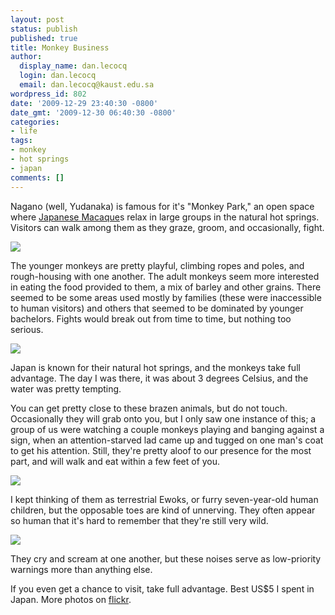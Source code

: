 ```yaml
---
layout: post
status: publish
published: true
title: Monkey Business
author:
  display_name: dan.lecocq
  login: dan.lecocq
  email: dan.lecocq@kaust.edu.sa
wordpress_id: 802
date: '2009-12-29 23:40:30 -0800'
date_gmt: '2009-12-30 06:40:30 -0800'
categories:
- life
tags:
- monkey
- hot springs
- japan
comments: []
---
```

Nagano (well, Yudanaka) is famous for it's "Monkey Park," an open space where [Japanese Macaque](http://en.wikipedia.org/wiki/Japanese_macaque)s relax in large groups in the natural hot springs.  Visitors can walk among them as they graze, groom, and occasionally, fight.

![](http://farm3.static.flickr.com/2511/4217485993_8969cc8ea8.jpg)

The younger monkeys are pretty playful, climbing ropes and poles, and rough-housing with one another.  The adult monkeys seem more interested in eating the food provided to them, a mix of barley and other grains.  There seemed to be some areas used mostly by families (these were inaccessible to human visitors) and others that seemed to be dominated by younger bachelors.  Fights would break out from time to time, but nothing too serious.

![](http://farm3.static.flickr.com/2691/4224513729_55efd61bcd.jpg)

Japan is known for their natural hot springs, and the monkeys take full advantage.  The day I was there, it was about 3 degrees Celsius, and the water was pretty tempting.

You can get pretty close to these brazen animals, but do not touch.  Occasionally they will grab onto you, but I only saw one instance of this; a group of us were watching a couple monkeys playing and banging against a sign, when an attention-starved lad came up and tugged on one man's coat to get his attention.  Still, they're pretty aloof to our presence for the most part, and will walk and eat within a few feet of you.

![](http://farm5.static.flickr.com/4009/4224517839_eb60b58eda.jpg)

I kept thinking of them as terrestrial Ewoks, or furry seven-year-old human children, but the opposable toes are kind of unnerving.  They often appear so human that it's hard to remember that they're still very wild.

![](http://farm5.static.flickr.com/4063/4225295600_2584689363.jpg)

They cry and scream at one another, but these noises serve as low-priority warnings more than anything else.

If you even get a chance to visit, take full advantage.  Best US$5 I spent in Japan.  More photos on [flickr](http://www.flickr.com/photos/danlecocq/sets/72157623077596510/).
